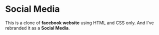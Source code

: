 # Social Media
This is a clone of **facebook website** using HTML and CSS only. And I've rebranded it as a **Social Media**.


